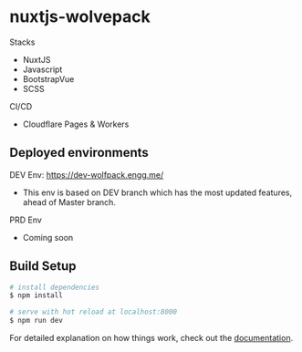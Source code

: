 # nuxtjs-wolvepack
Stacks
- NuxtJS
- Javascript
- BootstrapVue
- SCSS

CI/CD
- Cloudflare Pages & Workers

## Deployed environments


DEV Env: https://dev-wolfpack.engg.me/
* This env is based on DEV branch which has the most updated features, ahead of Master branch.

PRD Env
* Coming soon

## Build Setup

```bash
# install dependencies
$ npm install

# serve with hot reload at localhost:8000
$ npm run dev
```

For detailed explanation on how things work, check out the [documentation](https://nuxtjs.org).

